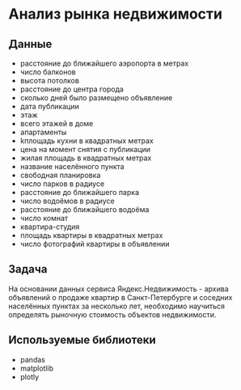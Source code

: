 # Анализ рынка недвижимости

## Данные

* расстояние до ближайшего аэропорта в метрах 
* число балконов
* высота потолков 
* расстояние до центра города 
* сколько дней было размещено объявление 
* дата публикации
* этаж
* всего этажей в доме
* апартаменты 
* kплощадь кухни в квадратных метрах 
* цена на момент снятия с публикации
* жилая площадь в квадратных метрах 
* название населённого пункта
* свободная планировка 
* число парков в радиусе 
* расстояние до ближайшего парка 
* число водоёмов в радиусе 
* расстояние до ближайшего водоёма 
* число комнат
* квартира-студия 
* площадь квартиры в квадратных метрах 
* число фотографий квартиры в объявлении

## Задача

На основании данных сервиса Яндекс.Недвижимость - архива объявлений о продаже квартир в Санкт-Петербурге и соседних населённых пунктах за несколько лет, необходимо научиться определять рыночную стоимость объектов недвижимости.

## Используемые библиотеки

* pandas
* matplotlib
* plotly
